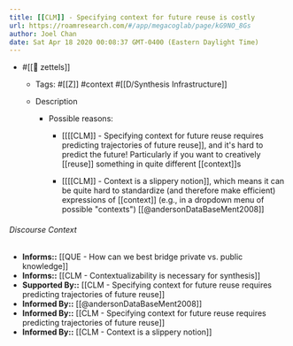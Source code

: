 ```yaml
---
title: [[CLM]] - Specifying context for future reuse is costly
url: https://roamresearch.com/#/app/megacoglab/page/kG9NO_8Gs
author: Joel Chan
date: Sat Apr 18 2020 00:08:37 GMT-0400 (Eastern Daylight Time)
---
```


- #[[🌲 zettels]]

    - Tags: #[[Z]] #context #[[D/Synthesis Infrastructure]]

    - Description

        - Possible reasons:

            - [[[[CLM]] - Specifying context for future reuse requires predicting trajectories of future reuse]], and it's hard to predict the future! Particularly if you want to creatively [[reuse]] something in quite different [[context]]s

            - [[[[CLM]] - Context is a slippery notion]], which means it can be quite hard to standardize (and therefore make efficient) expressions of [[context]] (e.g., in a dropdown menu of possible "contexts") [[@andersonDataBaseMent2008]]

###### Discourse Context

- **Informs::** [[QUE - How can we best bridge private vs. public knowledge]]
- **Informs::** [[CLM - Contextualizability is necessary for synthesis]]
- **Supported By::** [[CLM - Specifying context for future reuse requires predicting trajectories of future reuse]]
- **Informed By::** [[@andersonDataBaseMent2008]]
- **Informed By::** [[CLM - Specifying context for future reuse requires predicting trajectories of future reuse]]
- **Informed By::** [[CLM - Context is a slippery notion]]
